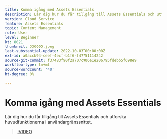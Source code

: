 ```yaml
---
title: Komma igång med Assets Essentials
description: Lär dig hur du får tillgång till Assets Essentials och utforska de viktigaste delarna i användargränssnittet.
version: Cloud Service
feature: Assets Essentials
topic: Content Management
role: User
level: Beginner
kt: 8021
thumbnail: 336005.jpeg
last-substantial-update: 2022-10-03T00:00:00Z
exl-id: a0accb94-ceef-4ecf-b1f6-f47751114242
source-git-commit: f37483f90f2a707c906e1e206795fdebb5f698e9
workflow-type: tm+mt
source-wordcount: '40'
ht-degree: 0%

---
```


# Komma igång med Assets Essentials

Lär dig hur du får tillgång till Assets Essentials och utforska huvudfunktionerna i användargränssnittet.

>[!VIDEO](https://video.tv.adobe.com/v/336005/?quality=9&learn=on)
